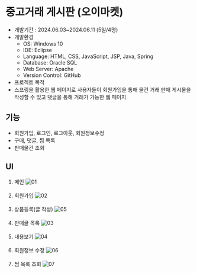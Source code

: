 # 중고거래 게시판 (오이마켓)
- 개발기간 : 2024.06.03~2024.06.11 (5일/4명)
- 개발환경
  - OS: Windows 10
  - IDE: Eclipse
  - Language: HTML, CSS, JavaScript, JSP, Java, Spring
  - Database: Oracle SQL
  - Web Server: Apache
  - Version Control: GitHub
- 프로젝트 목적
- 스프링을 활용한 웹 페이지로 사용자들이 회원가입을 통해 물건 거래 판매 게시물을 작성할 수 있고 댓글을 통해 거래가 가능한 웹 페이지


## 기능
- 회원가입, 로그인, 로그아웃, 회원정보수정
- 구매, 댓글, 찜 목록
- 판매물건 조회

## UI
1. 메인
![01](oeMarket/ui/01.png)<br/><br/>
2. 회원가입
![02](oeMarket/ui/02.png)<br/><br/>
3. 상품등록(글 작성)
![05](oeMarket/ui/05.png)<br/><br/>
4. 판매글 목록 
![03](oeMarket/ui/03.png)<br/><br/>
5. 내용보기
![04](oeMarket/ui/04.png)<br/><br/>
6. 회원정보 수정 
![06](oeMarket/ui/06.png)<br/><br/>
7. 찜 목록 조회
![07](oeMarket/ui/07.png)<br/><br/>
